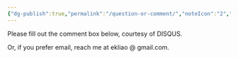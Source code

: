 ```yaml
---
{"dg-publish":true,"permalink":"/question-or-comment/","noteIcon":"2","created":"","updated":""}
---
```


Please fill out the comment box below, courtesy of DISQUS. 

Or, if you prefer email, reach me at ekliao @ gmail.com.
